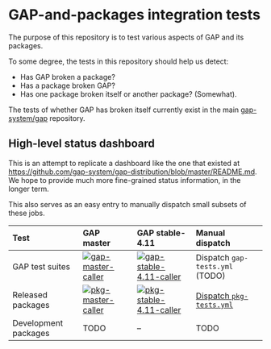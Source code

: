# GAP-and-packages integration tests

The purpose of this repository is to test various aspects of GAP and its packages.

To some degree, the tests in this repository should help us detect:
* Has GAP broken a package?
* Has a package broken GAP?
* Has one package broken itself or another package? (Somewhat).

The tests of whether GAP has broken itself currently exist in the main [gap-system/gap](https://github.com/gap-system/gap) repository.


## High-level status dashboard

This is an attempt to replicate a dashboard like the one that existed at <https://github.com/gap-system/gap-distribution/blob/master/README.md>. We hope to provide much more fine-grained status information, in the longer term.

This also serves as an easy entry to manually dispatch small subsets of these jobs.

| Test            | GAP master | GAP stable-4.11 | Manual dispatch |
|:----------------|:-----------|:--------------- |:------------------|
| GAP test suites | [![gap-master-caller](https://github.com/gap-infra/integration/actions/workflows/gap-master-caller.yml/badge.svg)](https://github.com/gap-infra/integration/actions/workflows/gap-master-caller.yml)| [![gap-stable-4.11-caller](https://github.com/gap-infra/integration/actions/workflows/gap-stable-4.11-caller.yml/badge.svg)](https://github.com/gap-infra/integration/actions/workflows/gap-stable-4.11-caller.yml) | Dispatch `gap-tests.yml` (TODO) |
| Released packages | [![pkg-master-caller](https://github.com/gap-infra/integration/actions/workflows/pkg-master-caller.yml/badge.svg)](https://github.com/gap-infra/integration/actions/workflows/pkg-master-caller.yml) |[![pkg-stable-4.11-caller](https://github.com/gap-infra/integration/actions/workflows/pkg-stable-4.11-caller.yml/badge.svg)](https://github.com/gap-infra/integration/actions/workflows/pkg-stable-4.11-caller.yml) | [Dispatch `pkg-tests.yml`](https://github.com/gap-infra/integration/actions/workflows/pkg-tests.yml) |
| Development packages | TODO | – | TODO |